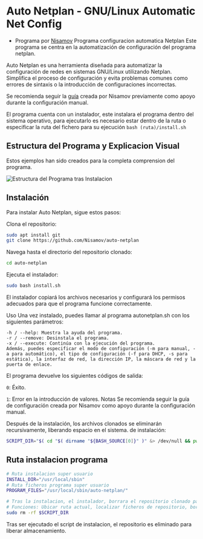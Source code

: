 # Auto Netplan - GNU/Linux Automatic Net Config
- Programa por [Nisamov](https://github.com/Nisamov)
Programa configuracion automatica Netplan
Este programa se centra en la automatización de configuración del programa netplan.

Auto Netplan es una herramienta diseñada para automatizar la configuración de redes en sistemas GNU/Linux utilizando Netplan. Simplifica el proceso de configuración y evita problemas comunes como errores de sintaxis o la introducción de configuraciones incorrectas.

Se recomienda seguir la [guía](https://github.com/Theritex/LinuxCommands/tree/main/system_data/network_configuration/netplan_net) creada por Nisamov previamente como apoyo durante la configuración manual.

El programa cuenta con un instalador, este instalara el programa dentro del sistema operativo, para ejecutarlo es necesario estar dentro de la ruta o especificar la ruta del fichero para su ejecución `bash (ruta)/install.sh`

## Estructura del Programa y Explicacion Visual
Estos ejemplos han sido creados para la completa comprension del programa.

![Estructura del Programa tras Instalacion](https://github.com/Nisamov/auto-netplan/public-media/post-structure.jpg)


## Instalación
Para instalar Auto Netplan, sigue estos pasos:

Clona el repositorio:
```sh
sudo apt install git
git clone https://github.com/Nisamov/auto-netplan
```

Navega hasta el directorio del repositorio clonado:
```sh
cd auto-netplan
```
Ejecuta el instalador:
```sh
sudo bash install.sh
```

El instalador copiará los archivos necesarios y configurará los permisos adecuados para que el programa funcione correctamente.

Uso
Una vez instalado, puedes llamar al programa autonetplan.sh con los siguientes parámetros:
```
-h / --help: Muestra la ayuda del programa.
-r / --remove: Desinstala el programa.
-x / --execute: Continúa con la ejecución del programa.
Además, puedes especificar el modo de configuración (-m para manual, -a para automático), el tipo de configuración (-f para DHCP, -s para estática), la interfaz de red, la dirección IP, la máscara de red y la puerta de enlace.
```

El programa devuelve los siguientes códigos de salida:

`0`: Éxito.

`1`: Error en la introducción de valores.
Notas
Se recomienda seguir la guía de configuración creada por Nisamov como apoyo durante la configuración manual.

Después de la instalación, los archivos clonados se eliminarán recursivamente, liberando espacio en el sistema. de instalación:
```sh
SCRIPT_DIR="$( cd "$( dirname "${BASH_SOURCE[0]}" )" &> /dev/null && pwd )"
```

## Ruta instalacion programa
```sh
# Ruta instalacion super usuario
INSTALL_DIR="/usr/local/sbin"
# Ruta ficheros programa super usuario
PROGRAM_FILES="/usr/local/sbin/auto-netplan/"
```

```bash
# Tras la instalacion, el instalador, borrara el repositorio clonado para liberar espacio
# Funciones: Ubicar ruta actual, localizar ficheros de repositorio, borrar de forma recursiva el programa
sudo rm -rf $SCRIPT_DIR
```

Tras ser ejecutado el script de instalacion, el repositorio es eliminado para liberar almacenamiento.